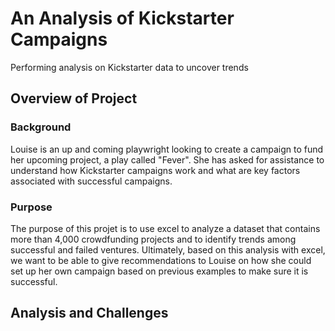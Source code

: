 # An Analysis of Kickstarter Campaigns 
Performing analysis on Kickstarter data to uncover trends

## Overview of Project
### Background
Louise is an up and coming playwright looking to create a campaign to fund her upcoming project, a play called "Fever". She has asked for assistance to understand how Kickstarter campaigns work and what are key factors associated with successful campaigns. 
### Purpose
The purpose of this projet is to use excel to analyze a dataset that contains more than 4,000 crowdfunding projects and to identify trends among successful and failed ventures. Ultimately, based on this analysis with excel, we want to be able to give recommendations to Louise on how she could set up her own campaign based on previous examples to make sure it is successful.

## Analysis and Challenges
